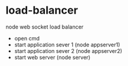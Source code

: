 # load-balancer
node web socket load balancer
* open cmd
* start application sever 1 (node appserver1)
* start application sever 2 (node appserver2)
* start web server (node server)

